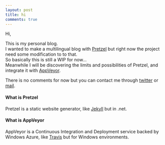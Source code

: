 ```yaml
---
layout: post
title: hi
comments: true
---
```


Hi,

This is my personal blog.  
I wanted to make a multilingual blog with [Pretzel](http://code52.org/pretzel) but right now the project need some modification to to that.  
So basically this is still a WIP for now...  
Meanwhile I will be discovering the limits and possibilities of Pretzel, and integrate it with [AppVeyor](http://www.appveyor.com).

There is no comments for now but you can contact me through [twitter](https://twitter.com/laedit) or [mail](mailto:contact@laedit.net).

#### What is Pretzel
Pretzel is a static website generator, like [Jekyll](http://jekyllrb.com) but in .net.


#### What is AppVeyor
AppVeyor is a Continuous Integration and Deployment service backed by Windows Azure, like [Travis](https://travis-ci.org/) but for Windows environments.

